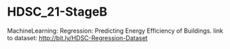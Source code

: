 # HDSC_21-StageB

MachineLearning: Regression: Predicting Energy Efficiency of Buildings.
link to dataset: http://bit.ly/HDSC-Regression-Dataset
